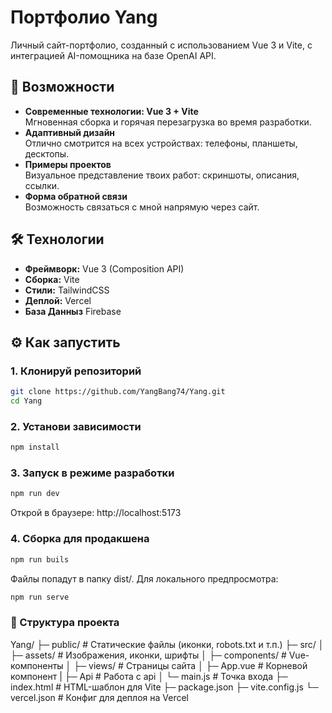 # Портфолио Yang

Личный сайт-портфолио, созданный с использованием Vue 3 и Vite, с интеграцией AI-помощника на базе OpenAI API.

## 🚀 Возможности

- **Современные технологии: Vue 3 + Vite**  
  Мгновенная сборка и горячая перезагрузка во время разработки.
- **Адаптивный дизайн**  
  Отлично смотрится на всех устройствах: телефоны, планшеты, десктопы.
- **Примеры проектов**  
  Визуальное представление твоих работ: скриншоты, описания, ссылки.
- **Форма обратной связи**  
  Возможность связаться с мной напрямую через сайт.

## 🛠 Технологии

- **Фреймворк:** Vue 3 (Composition API)
- **Сборка:** Vite
- **Стили:** TailwindCSS
- **Деплой:** Vercel
- **База Данныз** Firebase

## ⚙️ Как запустить

### 1. Клонируй репозиторий

```bash
git clone https://github.com/YangBang74/Yang.git
cd Yang

```

### 2. Установи зависимости

```bash
npm install
```

### 3. Запуск в режиме разработки

```bash
npm run dev
```

Открой в браузере: http://localhost:5173

### 4. Сборка для продакшена

```bash
npm run buils
```

Файлы попадут в папку dist/. Для локального предпросмотра:

```bash
npm run serve
```

### 📁 Структура проекта

Yang/
├─ public/ # Статические файлы (иконки, robots.txt и т.п.)
├─ src/
│ ├─ assets/ # Изображения, иконки, шрифты
│ ├─ components/ # Vue-компоненты
│ ├─ views/ # Страницы сайта
│ ├─ App.vue # Корневой компонент
| ├─ Api # Работа с api
│ └─ main.js # Точка входа
├─ index.html # HTML-шаблон для Vite
├─ package.json
├─ vite.config.js
└─ vercel.json # Конфиг для деплоя на Vercel
